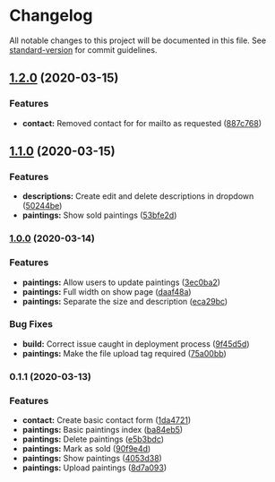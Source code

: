 # Changelog

All notable changes to this project will be documented in this file. See [standard-version](https://github.com/conventional-changelog/standard-version) for commit guidelines.

## [1.2.0](https://github.com/charlescampbell/lynne-campbell-artist/compare/v1.1.0...v1.2.0) (2020-03-15)


### Features

* **contact:** Removed contact for for mailto as requested ([887c768](https://github.com/charlescampbell/lynne-campbell-artist/commit/887c768a7f7316bc4b8ce8d676ff15ee12c85a23))

## [1.1.0](https://github.com/charlescampbell/lynne-campbell-artist/compare/v1.0.0...v1.1.0) (2020-03-15)


### Features

* **descriptions:** Create edit and delete descriptions in dropdown ([50244be](https://github.com/charlescampbell/lynne-campbell-artist/commit/50244bed161663ea18f261a81713417ab32c3670))
* **paintings:** Show sold paintings ([53bfe2d](https://github.com/charlescampbell/lynne-campbell-artist/commit/53bfe2dacd57f4a2beca30e358ab5681e8e19829))

### [1.0.0](https://github.com/charlescampbell/lynne-campbell-artist/compare/v0.1.1...v0.1.2) (2020-03-14)


### Features

* **paintings:** Allow users to update paintings ([3ec0ba2](https://github.com/charlescampbell/lynne-campbell-artist/commit/3ec0ba210ec2e094e7e2bd6fe64982b3b89c61f5))
* **paintings:** Full width on show page ([daaf48a](https://github.com/charlescampbell/lynne-campbell-artist/commit/daaf48abc5896c092a18d754182992281c65aeae))
* **paintings:** Separate the size and description ([eca29bc](https://github.com/charlescampbell/lynne-campbell-artist/commit/eca29bc4a5a93de44113747bb18f5967e5866c34))


### Bug Fixes

* **build:** Correct issue caught in deployment process ([9f45d5d](https://github.com/charlescampbell/lynne-campbell-artist/commit/9f45d5de129557054cb2c9e46e2fbf31db31e125))
* **paintings:** Make the file upload tag required ([75a00bb](https://github.com/charlescampbell/lynne-campbell-artist/commit/75a00bb8a0eabb18dd3d6cff11207bf2500a3231))

### 0.1.1 (2020-03-13)


### Features

* **contact:** Create basic contact form ([1da4721](https://github.com/charlescampbell/lynne-campbell-artist/commit/1da4721b630c3e68f6dd2c4b7965f57619ee19b8))
* **paintings:** Basic paintings index ([ba84eb5](https://github.com/charlescampbell/lynne-campbell-artist/commit/ba84eb5ae1090d430a6eead90012701a7842f169))
* **paintings:** Delete paintings ([e5b3bdc](https://github.com/charlescampbell/lynne-campbell-artist/commit/e5b3bdc850630895caccc4692f43196eb07e5280))
* **paintings:** Mark as sold ([90f9e4d](https://github.com/charlescampbell/lynne-campbell-artist/commit/90f9e4d31998417e8e2ec095b33426d5d38e2916))
* **paintings:** Show paintings ([4053d38](https://github.com/charlescampbell/lynne-campbell-artist/commit/4053d38082b2dbbd51e937363c093d859cf71ade))
* **paintings:** Upload paintings ([8d7a093](https://github.com/charlescampbell/lynne-campbell-artist/commit/8d7a0932f14862bd9d9d577036ba9805cb2df813))
